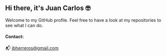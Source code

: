 ## Hi there, it's Juan Carlos 🤓

Welcome to my GitHub profile. Feel free to have a look at my repositories to see what I can do. 

#### Contact:
:mailbox_with_mail: jbherreros@gmail.com
